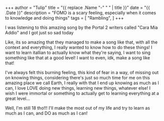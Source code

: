 +++
author = "Tulip"
title = "{{ replace .Name "-" " " | title }}"
date = "{{ .Date }}"
description = "FOMO is a scary feeling, especially when it comes to knowledge and doing things"
tags = [
    "Rambling",
]
+++

I was listening to this amazing song by the Portal 2 writers called "Cara Mia Addio" and I got just so sad today

Like, its so amazing that they managed to make a song like that, with all the context and everything, I really wanted to know how to do these things! I want to learn itallian to actually know what they're saying, I want to sing something like that at a good level! I want to even, idk, make a song like that!

I've always felt this burning feeling, this kind of fear in a way, of missing out on knowing things, considering there's just so much time for me on this amazing place we call Earth, I really with that I end up knowing as much as I can, I love LOVE doing new things, learning new things, whatever else! I wish I were immortal or something to actually get to learning everything at a great level...

Well, I'm still 18 tho!!! I'll make the most out of my life and try to learn as much as I can, and DO as much as I can!

